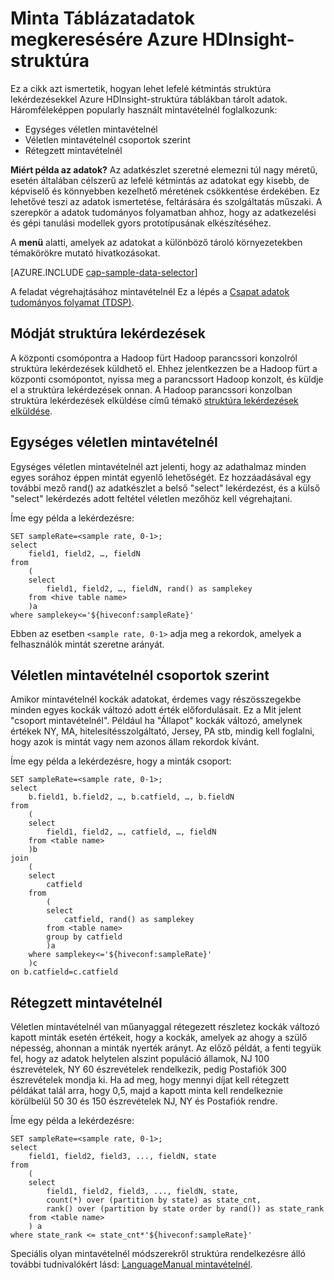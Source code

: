 <properties
    pageTitle="Példa a Azure HDInsight-struktúra táblában található adatok |} Microsoft Azure"
    description="Azure hdinsight szolgáltatáshoz (Hadopop) struktúra táblában található adatok mintavételi lefelé"
    services="machine-learning,hdinsight"
    documentationCenter=""
    authors="bradsev"
    manager="jhubbard"
    editor="cgronlun"  />

<tags
    ms.service="machine-learning"
    ms.workload="data-services"
    ms.tgt_pltfrm="na"
    ms.devlang="na"
    ms.topic="article"
    ms.date="09/19/2016"
    ms.author="hangzh;bradsev" />

# <a name="sample-data-in-azure-hdinsight-hive-tables"></a>Minta Táblázatadatok megkeresésére Azure HDInsight-struktúra

Ez a cikk azt ismertetik, hogyan lehet lefelé kétmintás struktúra lekérdezésekkel Azure HDInsight-struktúra táblákban tárolt adatok. Háromféleképpen popularly használt mintavételnél foglalkozunk:

* Egységes véletlen mintavételnél
* Véletlen mintavételnél csoportok szerint
* Rétegzett mintavételnél

**Miért példa az adatok?**
Az adatkészlet szeretné elemezni túl nagy méretű, esetén általában célszerű az lefelé kétmintás az adatokat egy kisebb, de képviselő és könnyebben kezelhető méretének csökkentése érdekében. Ez lehetővé teszi az adatok ismertetése, feltárására és szolgáltatás műszaki. A szerepkör a adatok tudományos folyamatban ahhoz, hogy az adatkezelési és gépi tanulási modellek gyors prototípusának elkészítéséhez.

A **menü** alatti, amelyek az adatokat a különböző tároló környezetekben témakörökre mutató hivatkozásokat.

[AZURE.INCLUDE [cap-sample-data-selector](../../includes/cap-sample-data-selector.md)]

A feladat végrehajtásához mintavételnél Ez a lépés a [Csapat adatok tudományos folyamat (TDSP)](https://azure.microsoft.com/documentation/learning-paths/cortana-analytics-process/).


## <a name="how-to-submit-hive-queries"></a>Módját struktúra lekérdezések
A központi csomópontra a Hadoop fürt Hadoop parancssori konzolról struktúra lekérdezések küldhető el. Ehhez jelentkezzen be a Hadoop fürt a központi csomópontot, nyissa meg a parancssort Hadoop konzolt, és küldje el a struktúra lekérdezések onnan. A Hadoop parancssori konzolban struktúra lekérdezések elküldése című témakö [struktúra lekérdezések elküldése](machine-learning-data-science-move-hive-tables.md#submit).

## <a name="uniform"></a>Egységes véletlen mintavételnél
Egységes véletlen mintavételnél azt jelenti, hogy az adathalmaz minden egyes sorához éppen mintát egyenlő lehetőségét. Ez hozzáadásával egy további mező rand() az adatkészlet a belső "select" lekérdezést, és a külső "select" lekérdezés adott feltétel véletlen mezőhöz kell végrehajtani.

Íme egy példa a lekérdezésre:

    SET sampleRate=<sample rate, 0-1>;
    select
        field1, field2, …, fieldN
    from
        (
        select
            field1, field2, …, fieldN, rand() as samplekey
        from <hive table name>
        )a
    where samplekey<='${hiveconf:sampleRate}'

Ebben az esetben `<sample rate, 0-1>` adja meg a rekordok, amelyek a felhasználók mintát szeretne arányát.

## <a name="group"></a>Véletlen mintavételnél csoportok szerint

Amikor mintavételnél kockák adatokat, érdemes vagy részösszegekbe minden egyes kockák változó adott érték előfordulásait. Ez a Mit jelent "csoport mintavételnél".
Például ha "Állapot" kockák változó, amelynek értékek NY, MA, hitelesítésszolgáltató, Jersey, PA stb, mindig kell foglalni, hogy azok is mintát vagy nem azonos állam rekordok kívánt.

Íme egy példa a lekérdezésre, hogy a minták csoport:

    SET sampleRate=<sample rate, 0-1>;
    select
        b.field1, b.field2, …, b.catfield, …, b.fieldN
    from
        (
        select
            field1, field2, …, catfield, …, fieldN
        from <table name>
        )b
    join
        (
        select
            catfield
        from
            (
            select
                catfield, rand() as samplekey
            from <table name>
            group by catfield
            )a
        where samplekey<='${hiveconf:sampleRate}'
        )c
    on b.catfield=c.catfield

## <a name="stratified"></a>Rétegzett mintavételnél

Véletlen mintavételnél van műanyaggal rétegezett részletez kockák változó kapott minták esetén értékeit, hogy a kockák, amelyek az ahogy a szülő népesség, ahonnan a minták nyerték arányt. Az előző példát, a fenti tegyük fel, hogy az adatok helytelen alszint populáció államok, NJ 100 észrevételek, NY 60 észrevételek rendelkezik, pedig Postafiók 300 észrevételek mondja ki. Ha ad meg, hogy mennyi díjat kell rétegzett példákat talál arra, hogy 0,5, majd a kapott minta kell rendelkeznie körülbelül 50 30 és 150 észrevételek NJ, NY és Postafiók rendre.

Íme egy példa a lekérdezésre:

    SET sampleRate=<sample rate, 0-1>;
    select
        field1, field2, field3, ..., fieldN, state
    from
        (
        select
            field1, field2, field3, ..., fieldN, state,
            count(*) over (partition by state) as state_cnt,
            rank() over (partition by state order by rand()) as state_rank
        from <table name>
        ) a
    where state_rank <= state_cnt*'${hiveconf:sampleRate}'


Speciális olyan mintavételnél módszerekről struktúra rendelkezésre álló további tudnivalókért lásd: [LanguageManual mintavételnél](https://cwiki.apache.org/confluence/display/Hive/LanguageManual+Sampling).
